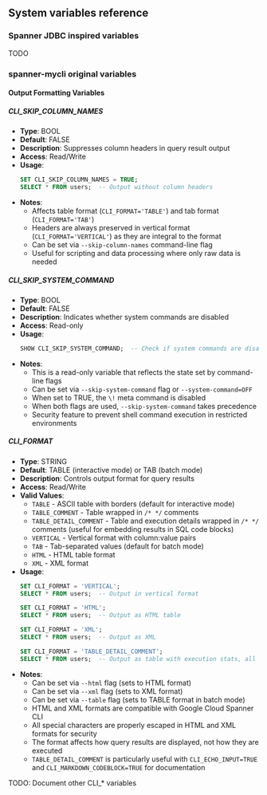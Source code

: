 ## System variables reference

### Spanner JDBC inspired variables

TODO

### spanner-mycli original variables

#### Output Formatting Variables

##### CLI_SKIP_COLUMN_NAMES
- **Type**: BOOL
- **Default**: FALSE
- **Description**: Suppresses column headers in query result output
- **Access**: Read/Write
- **Usage**: 
  ```sql
  SET CLI_SKIP_COLUMN_NAMES = TRUE;
  SELECT * FROM users;  -- Output without column headers
  ```
- **Notes**:
  - Affects table format (`CLI_FORMAT='TABLE'`) and tab format (`CLI_FORMAT='TAB'`)
  - Headers are always preserved in vertical format (`CLI_FORMAT='VERTICAL'`) as they are integral to the format
  - Can be set via `--skip-column-names` command-line flag
  - Useful for scripting and data processing where only raw data is needed

##### CLI_SKIP_SYSTEM_COMMAND
- **Type**: BOOL
- **Default**: FALSE
- **Description**: Indicates whether system commands are disabled
- **Access**: Read-only
- **Usage**: 
  ```sql
  SHOW CLI_SKIP_SYSTEM_COMMAND;  -- Check if system commands are disabled
  ```
- **Notes**:
  - This is a read-only variable that reflects the state set by command-line flags
  - Can be set via `--skip-system-command` flag or `--system-command=OFF`
  - When set to TRUE, the `\!` meta command is disabled
  - When both flags are used, `--skip-system-command` takes precedence
  - Security feature to prevent shell command execution in restricted environments

##### CLI_FORMAT
- **Type**: STRING
- **Default**: TABLE (interactive mode) or TAB (batch mode)
- **Description**: Controls output format for query results
- **Access**: Read/Write
- **Valid Values**:
  - `TABLE` - ASCII table with borders (default for interactive mode)
  - `TABLE_COMMENT` - Table wrapped in `/* */` comments
  - `TABLE_DETAIL_COMMENT` - Table and execution details wrapped in `/* */` comments (useful for embedding results in SQL code blocks)
  - `VERTICAL` - Vertical format with column:value pairs
  - `TAB` - Tab-separated values (default for batch mode)
  - `HTML` - HTML table format
  - `XML` - XML format
- **Usage**: 
  ```sql
  SET CLI_FORMAT = 'VERTICAL';
  SELECT * FROM users;  -- Output in vertical format
  
  SET CLI_FORMAT = 'HTML';
  SELECT * FROM users;  -- Output as HTML table
  
  SET CLI_FORMAT = 'XML';
  SELECT * FROM users;  -- Output as XML
  
  SET CLI_FORMAT = 'TABLE_DETAIL_COMMENT';
  SELECT * FROM users;  -- Output as table with execution stats, all wrapped in /* */ comments
  ```
- **Notes**:
  - Can be set via `--html` flag (sets to HTML format)
  - Can be set via `--xml` flag (sets to XML format)
  - Can be set via `--table` flag (sets to TABLE format in batch mode)
  - HTML and XML formats are compatible with Google Cloud Spanner CLI
  - All special characters are properly escaped in HTML and XML formats for security
  - The format affects how query results are displayed, not how they are executed
  - `TABLE_DETAIL_COMMENT` is particularly useful with `CLI_ECHO_INPUT=TRUE` and `CLI_MARKDOWN_CODEBLOCK=TRUE` for documentation

TODO: Document other CLI_* variables